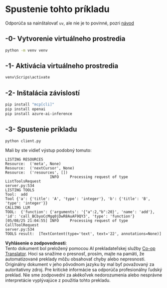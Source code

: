 <!--
CO_OP_TRANSLATOR_METADATA:
{
  "original_hash": "24531f2b6b0f7fa3839accf4dc10088a",
  "translation_date": "2025-07-13T19:17:27+00:00",
  "source_file": "03-GettingStarted/03-llm-client/solution/python/README.md",
  "language_code": "sk"
}
-->
# Spustenie tohto príkladu

Odporúča sa nainštalovať `uv`, ale nie je to povinné, pozri [návod](https://docs.astral.sh/uv/#highlights)

## -0- Vytvorenie virtuálneho prostredia

```bash
python -m venv venv
```

## -1- Aktivácia virtuálneho prostredia

```bash
venv\Scrips\activate
```

## -2- Inštalácia závislostí

```bash
pip install "mcp[cli]"
pip install openai
pip install azure-ai-inference
```

## -3- Spustenie príkladu

```bash
python client.py
```

Mali by ste vidieť výstup podobný tomuto:

```text
LISTING RESOURCES
Resource:  ('meta', None)
Resource:  ('nextCursor', None)
Resource:  ('resources', [])
                    INFO     Processing request of type ListToolsRequest                                                                               server.py:534
LISTING TOOLS
Tool:  add
Tool {'a': {'title': 'A', 'type': 'integer'}, 'b': {'title': 'B', 'type': 'integer'}}
CALLING LLM
TOOL:  {'function': {'arguments': '{"a":2,"b":20}', 'name': 'add'}, 'id': 'call_BCbyoCcMgq0jDwR8AuAF9QY3', 'type': 'function'}
[05/08/25 21:04:55] INFO     Processing request of type CallToolRequest                                                                                server.py:534
TOOLS result:  [TextContent(type='text', text='22', annotations=None)]
```

**Vyhlásenie o zodpovednosti**:  
Tento dokument bol preložený pomocou AI prekladateľskej služby [Co-op Translator](https://github.com/Azure/co-op-translator). Hoci sa snažíme o presnosť, prosím, majte na pamäti, že automatizované preklady môžu obsahovať chyby alebo nepresnosti. Originálny dokument v jeho pôvodnom jazyku by mal byť považovaný za autoritatívny zdroj. Pre kritické informácie sa odporúča profesionálny ľudský preklad. Nie sme zodpovední za akékoľvek nedorozumenia alebo nesprávne interpretácie vyplývajúce z použitia tohto prekladu.